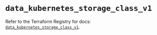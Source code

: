 # `data_kubernetes_storage_class_v1`

Refer to the Terraform Registry for docs: [`data_kubernetes_storage_class_v1`](https://registry.terraform.io/providers/hashicorp/kubernetes/2.27.0/docs/data-sources/storage_class_v1).
